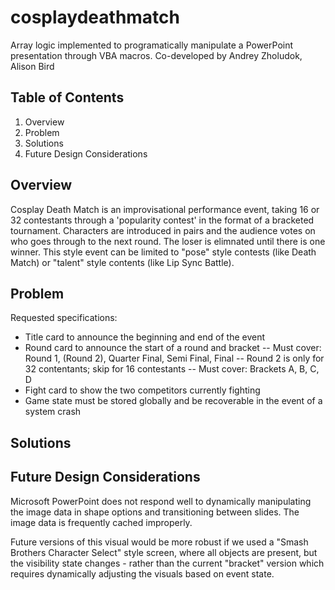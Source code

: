 # cosplaydeathmatch
Array logic implemented to programatically manipulate a PowerPoint presentation through VBA macros. 
Co-developed by Andrey Zholudok, Alison Bird

## Table of Contents
1. Overview
2. Problem
3. Solutions
4. Future Design Considerations

## Overview

Cosplay Death Match is an improvisational performance event, taking 16 or 32 contestants through a 'popularity contest' in the format of a bracketed tournament. Characters are introduced in pairs and the audience votes on who goes through to the next round. The loser is elimnated until there is one winner. 
This style event can be limited to "pose" style contests (like Death Match) or "talent" style contents (like Lip Sync Battle). 

## Problem

Requested specifications: 
* Title card to announce the beginning and end of the event
* Round card to announce the start of a round and bracket
-- Must cover: Round 1, (Round 2), Quarter Final, Semi Final, Final
-- Round 2 is only for 32 contentants; skip for 16 contestants
-- Must cover: Brackets A, B, C, D
* Fight card to show the two competitors currently fighting
* Game state must be stored globally and be recoverable in the event of a system crash

## Solutions

## Future Design Considerations
Microsoft PowerPoint does not respond well to dynamically manipulating the image data in shape options and transitioning between slides. The image data is frequently cached improperly. 

Future versions of this visual would be more robust if we used a "Smash Brothers Character Select" style screen, where all objects are present, but the visibility state changes - rather than the current "bracket" version which requires dynamically adjusting the visuals based on event state. 
